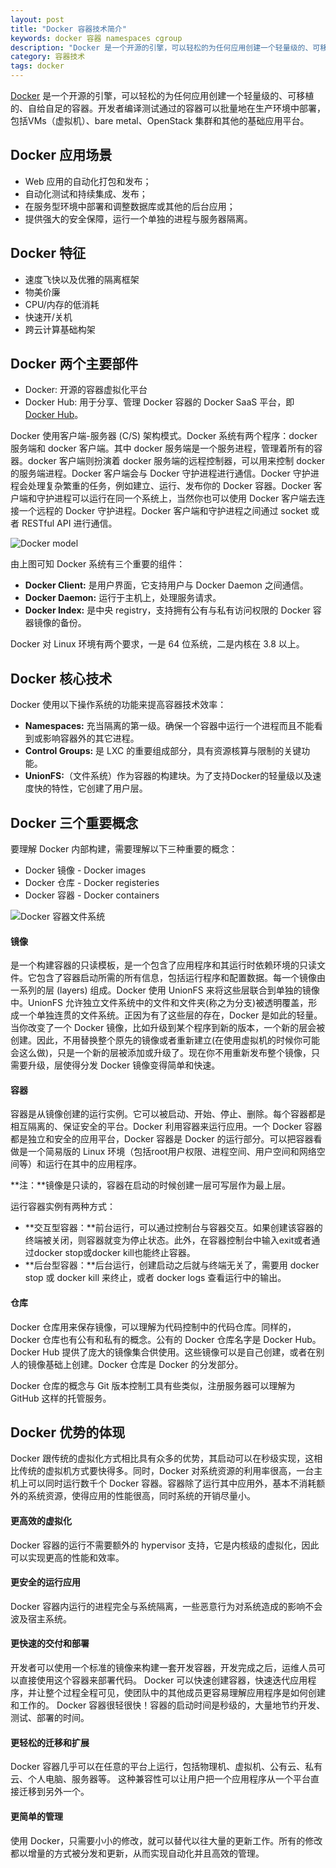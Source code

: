 ```yaml
---
layout: post
title: "Docker 容器技术简介"
keywords: docker 容器 namespaces cgroup
description: "Docker 是一个开源的引擎，可以轻松的为任何应用创建一个轻量级的、可移植的、自给自足的容器"
category: 容器技术
tags: docker
---
```


[Docker](https://www.docker.com/) 是一个开源的引擎，可以轻松的为任何应用创建一个轻量级的、可移植的、自给自足的容器。开发者编译测试通过的容器可以批量地在生产环境中部署，包括VMs（虚拟机）、bare metal、OpenStack 集群和其他的基础应用平台。 

## Docker 应用场景

- Web 应用的自动化打包和发布；
- 自动化测试和持续集成、发布；
- 在服务型环境中部署和调整数据库或其他的后台应用；
- 提供强大的安全保障，运行一个单独的进程与服务器隔离。

## Docker 特征

-    速度飞快以及优雅的隔离框架
-    物美价廉
-    CPU/内存的低消耗
-    快速开/关机
-    跨云计算基础构架
    
## Docker 两个主要部件

-   Docker: 开源的容器虚拟化平台
-   Docker Hub: 用于分享、管理 Docker 容器的 Docker SaaS 平台，即 [Docker Hub](https://hub.docker.com/)。

Docker 使用客户端-服务器 (C/S) 架构模式。Docker 系统有两个程序：docker 服务端和 docker 客户端。其中 docker 服务端是一个服务进程，管理着所有的容器。docker 客户端则扮演着 docker 服务端的远程控制器，可以用来控制 docker 的服务端进程。Docker 客户端会与 Docker 守护进程进行通信。Docker 守护进程会处理复杂繁重的任务，例如建立、运行、发布你的 Docker 容器。Docker 客户端和守护进程可以运行在同一个系统上，当然你也可以使用 Docker 客户端去连接一个远程的 Docker 守护进程。Docker 客户端和守护进程之间通过 socket 或者 RESTful API 进行通信。

![Docker model](http://ww2.sinaimg.cn/mw690/c3c88275jw1f2x82zduazj20g10djgmg.jpg)

由上图可知 Docker 系统有三个重要的组件：

-    **Docker Client:** 是用户界面，它支持用户与 Docker Daemon 之间通信。
-    **Docker Daemon:** 运行于主机上，处理服务请求。
-    **Docker Index:** 是中央 registry，支持拥有公有与私有访问权限的 Docker 容器镜像的备份。

Docker 对 Linux 环境有两个要求，一是 64 位系统，二是内核在 3.8 以上。

## Docker 核心技术

Docker 使用以下操作系统的功能来提高容器技术效率：

-    **Namespaces:** 充当隔离的第一级。确保一个容器中运行一个进程而且不能看到或影响容器外的其它进程。
-    **Control Groups:** 是 LXC 的重要组成部分，具有资源核算与限制的关键功能。
-    **UnionFS:**（文件系统）作为容器的构建块。为了支持Docker的轻量级以及速度快的特性，它创建了用户层。

## Docker 三个重要概念

要理解 Docker 内部构建，需要理解以下三种重要的概念：

-    Docker 镜像 - Docker images
-    Docker 仓库 - Docker registeries
-    Docker 容器 - Docker containers

![Docker 容器文件系统](http://ww1.sinaimg.cn/mw690/c3c88275gw1f9hb481p1oj21kw0z0anj.jpg)

#### 镜像

是一个构建容器的只读模板，是一个包含了应用程序和其运行时依赖环境的只读文件。它包含了容器启动所需的所有信息，包括运行程序和配置数据。每一个镜像由一系列的层 (layers) 组成。Docker 使用 UnionFS 来将这些层联合到单独的镜像中。UnionFS 允许独立文件系统中的文件和文件夹(称之为分支)被透明覆盖，形成一个单独连贯的文件系统。正因为有了这些层的存在，Docker 是如此的轻量。当你改变了一个 Docker 镜像，比如升级到某个程序到新的版本，一个新的层会被创建。因此，不用替换整个原先的镜像或者重新建立(在使用虚拟机的时候你可能会这么做)，只是一个新的层被添加或升级了。现在你不用重新发布整个镜像，只需要升级，层使得分发 Docker 镜像变得简单和快速。 
    
#### 容器

容器是从镜像创建的运行实例。它可以被启动、开始、停止、删除。每个容器都是相互隔离的、保证安全的平台。Docker 利用容器来运行应用。一个 Docker 容器都是独立和安全的应用平台，Docker 容器是 Docker 的运行部分。可以把容器看做是一个简易版的 Linux 环境（包括root用户权限、进程空间、用户空间和网络空间等）和运行在其中的应用程序。

**注：**镜像是只读的，容器在启动的时候创建一层可写层作为最上层。

运行容器实例有两种方式：

- **交互型容器：**前台运行，可以通过控制台与容器交互。如果创建该容器的终端被关闭，则容器就变为停止状态。此外，在容器控制台中输入exit或者通过docker stop或docker kill也能终止容器。
- **后台型容器：**后台运行，创建启动之后就与终端无关了，需要用 docker stop 或 docker kill 来终止，或者 docker logs 查看运行中的输出。
    
#### 仓库

Docker 仓库用来保存镜像，可以理解为代码控制中的代码仓库。同样的，Docker 仓库也有公有和私有的概念。公有的 Docker 仓库名字是 Docker Hub。Docker Hub 提供了庞大的镜像集合供使用。这些镜像可以是自己创建，或者在别人的镜像基础上创建。Docker 仓库是 Docker 的分发部分。

Docker 仓库的概念与 Git 版本控制工具有些类似，注册服务器可以理解为 GitHub 这样的托管服务。

## Docker 优势的体现

Docker 跟传统的虚拟化方式相比具有众多的优势，其启动可以在秒级实现，这相比传统的虚拟机方式要快得多。同时，Docker 对系统资源的利用率很高，一台主机上可以同时运行数千个 Docker 容器。容器除了运行其中应用外，基本不消耗额外的系统资源，使得应用的性能很高，同时系统的开销尽量小。

#### 更高效的虚拟化

Docker 容器的运行不需要额外的 hypervisor 支持，它是内核级的虚拟化，因此可以实现更高的性能和效率。

#### 更安全的运行应用

Docker 容器内运行的进程完全与系统隔离，一些恶意行为对系统造成的影响不会波及宿主系统。

#### 更快速的交付和部署

开发者可以使用一个标准的镜像来构建一套开发容器，开发完成之后，运维人员可以直接使用这个容器来部署代码。 Docker 可以快速创建容器，快速迭代应用程序，并让整个过程全程可见，使团队中的其他成员更容易理解应用程序是如何创建和工作的。 Docker 容器很轻很快！容器的启动时间是秒级的，大量地节约开发、测试、部署的时间。

#### 更轻松的迁移和扩展

Docker 容器几乎可以在任意的平台上运行，包括物理机、虚拟机、公有云、私有云、个人电脑、服务器等。 这种兼容性可以让用户把一个应用程序从一个平台直接迁移到另外一个。

#### 更简单的管理

使用 Docker，只需要小小的修改，就可以替代以往大量的更新工作。所有的修改都以增量的方式被分发和更新，从而实现自动化并且高效的管理。

